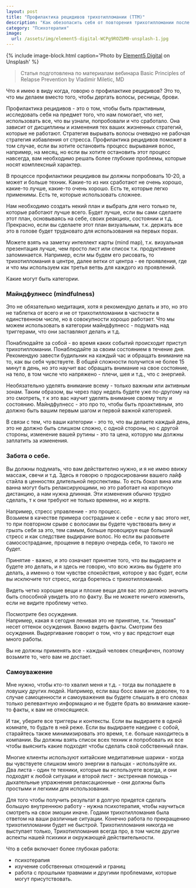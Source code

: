 ```yaml
---
layout: post
title: "Профилактика рецидивов трихотилломании (ТТМ)"
description: "Как обезопасить себя от повторения трихотилломании после выздоровления"
category: "Психотерапия"
image:
  url: /assets/img/element5-digital-WCPg9ROZbM0-unsplash-1.jpg
---
```


{% include image-block.html
caption='Photo by <a href="https://unsplash.com/@element5digital" rel="nofollow">Element5 Digital</a> on Unsplash'
%}

> Статья подготовлена по материалам вебинара Basic Principles of Relapse Prevention by Vladimir Miletic, MD

Что я имею в виду когда, говорю о профилактике рецидивов? Это то, что мы делаем вместо того, чтобы дергать волосы, ресницы, брови.

Профилактика рецидивов - это о том, чтобы быть практивным, 
исследовать себя на предмет того, что нам помогает, что нет, использовать все, что вы узнали, попробовали и что сработало. 
Она зависит от дисциплины и изменения тех ваших жизненных стратегий, которые не работают. Стратегия вырывать волосы очевидно 
не рабочая стратегия избавления от стресса. Профилактика рецидивов поможет в том случае, если вы хотите остановить процесс 
вырывания волос, например, на месяц, но если вы хотите остановить этот процесс навсегда,
вам необходимо решать более глубокие проблемы, которые носят комплексный характер.

В процессе профилактики рецидивов вы должны попробовать 10-20, а может и больше техник. 
Какие-то из них сработают не очень хорошо, какие-то лучше, какие-то очень хорошо. 
Есть те, которые легко применимы. Eсть те, которые использовать сложнее.

Нам необходимо создать некий план и выбрать для него только те, которые работают лучше всего. 
Будет лучше, если вы сами сделаете этот план, основываясь на себе, своих реакциях, состоянии и т.д. 
Прекрасно, если вы сделаете этот план визуальным, т.к. держать все это в голове будет трудновато для использования на первых порах.

Можете взять на заметку интеллект карты (mind map), 
т.к. визуальная презентация лучше, чем просто лист или список т.к. продуктивнее запоминается. 
Например, если мы будем его рисовать, то трихотилломания в центре, далее ветки от центра - ее проявления, 
где и что мы используем как третья ветвь для каждого из проявлений.

Какие могут быть категории. 

### Майндфулнесс (mindfulness)
Это не обязательно медитация, хотя я рекомендую делать и это, но это не таблетка от всего и не от трихотилломании 
в частности в единственном числе, но в совокупности хорошо работает. Что мы можем использовать в категории
майндфулнесс - подумать над триггерами, что они заставляют делать и т.д.

Понаблюдайте за собой - во время каких событий происходит приступ трихотилломании. 
Понаблюдайте за своим состоянием в течение дня. Рекомендую завести будильник на каждый час и обращать 
внимание на то, как вы себя чувствуете. В общей сложности получится не более 15 минут в день, 
но это научит вас обращать внимание на свое состояние, на тело, в том числе что напряжено - плечи, шея и т.д., что с энергией.

Необязательно уделять внимание всему - только важным или активным зонам. Таким образом, вы через пару недель 
будете уже по-другому на это смотреть, т к это вас научит уделять внимание своему телу и состоянию.
Майндфулнесс - это про то, чтобы быть проактивным, это должно быть вашим первым шагом и первой важной категорией.

В связи с тем, что ваши категории - это то, что вы делаете каждый день, это не должно быть слишком сложно, 
с одной стороны, но с другой стороны, изменение вашей рутины - это та цена, которую мы должны заплатить за изменения.

### Забота о себе.

Вы должны подумать, что вам действително нужно, и я не имею ввижу массаж, свечи и т.д. 
Здесь я говорю о продюсировании вашего лайф стайла в ценностях длительной перспективы. 
То есть бокал вина или ванна могут быть релаксирующими, но это работает на короткую дистанцию, а нам нужна длинная. 
Эти изменения обычно трудно сделать, т к они требуют не только времени, но и жертв.

Например, стресс управление - это процесс.   
Возьмем в качестве примера сострадание к себе - если у вас этого нет, то при повторном 
срыве с волосами вы будете чувствовать вину и грызть себя за это, тем самым, больше провоцируя 
еще больший стресс и как следствие выдирание волос. Но если вы разовьете самосострадание, 
прощение в первую очередь себя, то такого не будет.

Принятие - важно, и это означает принятие того, что вы выдираете и будете это делать, и я здесь не говорю,
что всю жизнь вы будете это делать, а именно о том чувстве спокойствия, 
которое у вас будет, если вы исключите тот стресс, когда боретесь с трихотилломаний.

Видеть четко хорошие вещи и плохие вещи для вас это должно значить быть способной увидеть это по факту. 
Вы не можете ничего изменить, если не видите проблему четко.

Посмотрите без осуждения.  
Например, какая я сегодня ленивая это не принятие, т.к. “ленивая” несет оттенок осуждения. 
Важно видеть факты. Смотрим без осуждения. Выдергивание говорит о том, что у вас предстоит еще много работы.

Вы не должны применять все - каждый человек специфичен, поэтому возьмите то, чего вам не достает.

### Самоуважение

Мне нужно, чтобы кто-то хвалил меня и т.д. - тогда вы попадаете в ловушку других людей.
Например, если ваш босс вами не доволен, то в случае самоценности и самоуважения вы будете слышать 
в его словах только релевантную информацию и не будете брать во внимание какие-то факты, к вам не относящиеся.

И так, уберите все триггеры и контексты. Если вы выдираете в одной комнате, то будьте в ней реже. 
Если вы выдираете наедине с собой, старайтесь также минимизировать это время, т.е. больше находитесь в компании. 
Вы должны взять список всех техник и попробовать их все чтобы выяснить какие подходят чтобы сделать свой собственный план.

Многие клиенты используют китайские медитативные шарики - когда вы чувствуете слишком много энергии в пальцах - используйте их.   
Два листа - один те техники, которые вы используете всегда, и они подходят к любой ситуации 
и второй лист - экстренная помощь - дыхательные упражнения релаксационные - они должны быть простыми и легкими для использования.

Для того чтобы получить результат в долгую придется сделать большую внутреннюю работу - нужна психотерапия, 
чтобы научиться смотреть на свои эмоции иначе. Годами трихотилломания была ответом на ваши различные ситуации. Конечно работа по 
прекращению трихотилломании будет не быстрой. Трихотилломания никогда не выступает только, Трихотилломания всегда про, в том числе другие аспекты 
нашей психики и окружающей действительности.

Что в себя включает более глубокая работа:
- психотерапия
- изучение собственных отношений и границ
- работа с прошлыми травмами и другими проблемами, которые могут присутствовать.


